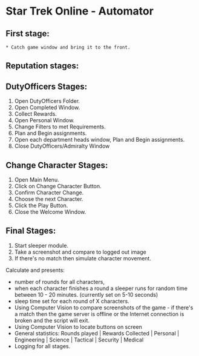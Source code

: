 # Star Trek Online - Automator

## First stage:
    * Catch game window and bring it to the front.
      
## Reputation stages:

## DutyOfficers Stages:

1. Open DutyOfficers Folder.
2. Open Completed Window.
3. Collect Rewards.
4. Open Personal Window.
5. Change Filters to met Requirements.
6. Plan and Begin assignments.
7. Open each department heads window, Plan and Begin assignments.
8. Close DutyOfficers/Admiralty Window

## Change Character Stages:

1. Open Main Menu.
2. Click on Change Character Button.
3. Confirm Character Change.
4. Choose the next Character.
5. Click the Play Button.
6. Close the Welcome Window.

## Final Stages:

1. Start sleeper module.
2. Take a screenshot and compare to logged out image
3. If there's no match then simulate character movement.

Calculate and presents:
* number of rounds for all characters, 
* when each character finishes a round a sleeper runs for random time between 10 - 20 minutes. (currently set on 5-10 seconds)
* sleep time set for each round of X characters.
* Using Computer Vision to compare screenshots of the game - if there's a match then the game server is offline or the Internet connection is broken and the script will exit.
* Using Computer Vision to locate buttons on screen
* General statistics: Rounds played | Rewards Collected | Personal | Engineering | Science | Tactical | Security | Medical
* Logging for all stages.
